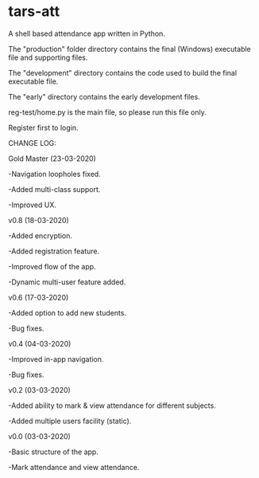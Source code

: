 # tars-att
A shell based attendance app written in Python.

The "production" folder directory contains the final (Windows) executable file and supporting files.

The "development" directory contains the code used to build the final executable file.

The "early" directory contains the early development files.

reg-test/home.py is the main file, so please run this file only.

Register first to login. 

CHANGE LOG:

Gold Master (23-03-2020)

-Navigation loopholes fixed.

-Added multi-class support.

-Improved UX.

v0.8 (18-03-2020)

-Added encryption.

-Added registration feature.

-Improved flow of the app.

-Dynamic multi-user feature added. 



v0.6 (17-03-2020)

-Added option to add new students.

-Bug fixes.


v0.4 (04-03-2020)

-Improved in-app navigation.

-Bug fixes.


v0.2 (03-03-2020)

-Added ability to mark & view attendance for different subjects.

-Added multiple users facility (static).


v0.0 (03-03-2020)

-Basic structure of the app.

-Mark attendance and view attendance.
